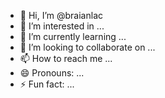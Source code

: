 - 👋 Hi, I’m @braianlac
- 👀 I’m interested in ...
- 🌱 I’m currently learning ...
- 💞️ I’m looking to collaborate on ...
- 📫 How to reach me ...
- 😄 Pronouns: ...
- ⚡ Fun fact: ...

<!---
braianlac/braianlac is a ✨ special ✨ repository because its `README.md` (this file) appears on your GitHub profile.
You can click the Preview link to take a look at your changes.
--->
